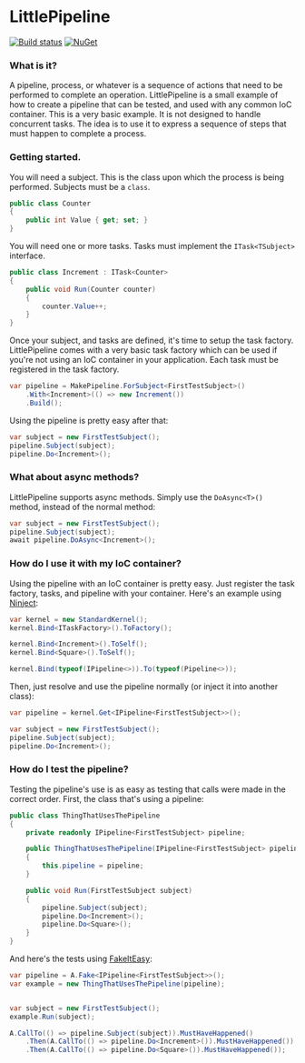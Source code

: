# LittlePipeline

[![Build status](https://ci.appveyor.com/api/projects/status/github/caloggins/littlepipeline?svg=true)](https://ci.appveyor.com/project/caloggins/littlepipeline/branch/master)
[![NuGet](http://img.shields.io/nuget/v/LittlePipeline.svg)](https://www.nuget.org/packages/LittlePipeline/)

### What is it?

A pipeline, process, or whatever is a sequence of actions that need to be performed to complete an operation. LittlePipeline is a small example of how to create a pipeline that can be tested, and used with any common IoC container. This is a very basic example. It is not designed to handle concurrent tasks. The idea is to use it to express a sequence of steps that must happen to complete a process.

### Getting started.

You will need a subject. This is the class upon which the process is being performed. Subjects must be a `class`.

```csharp
public class Counter
{
    public int Value { get; set; }
}
```

You will need one or more tasks. Tasks must implement the `ITask<TSubject>` interface.

```csharp
public class Increment : ITask<Counter>
{
    public void Run(Counter counter)
    {
        counter.Value++;
    }
}
```

Once your subject, and tasks are defined, it's time to setup the task factory. LittlePipeline comes with a very basic task factory which can be used if you're not using an IoC container in your application. Each task must be registered in the task factory.

```csharp
var pipeline = MakePipeline.ForSubject<FirstTestSubject>()
    .With<Increment>(() => new Increment())
    .Build();
```

Using the pipeline is pretty easy after that:

```csharp
var subject = new FirstTestSubject();
pipeline.Subject(subject);
pipeline.Do<Increment>();
```

### What about async methods?

LittlePipeline supports async methods. Simply use the `DoAsync<T>()` method, instead of the normal method:

```csharp
var subject = new FirstTestSubject();
pipeline.Subject(subject);
await pipeline.DoAsync<Increment>();
```

### How do I use it with my IoC container?

Using the pipeline with an IoC container is pretty easy. Just register the task factory, tasks, and pipeline with your container. Here's an example using [Ninject](http://www.ninject.org/):

```csharp
var kernel = new StandardKernel();
kernel.Bind<ITaskFactory>().ToFactory();

kernel.Bind<Increment>().ToSelf();
kernel.Bind<Square>().ToSelf();

kernel.Bind(typeof(IPipeline<>)).To(typeof(Pipeline<>));
```

Then, just resolve and use the pipeline normally (or inject it into another class):

```csharp
var pipeline = kernel.Get<IPipeline<FirstTestSubject>>();

var subject = new FirstTestSubject();
pipeline.Subject(subject);
pipeline.Do<Increment>();
```

### How do I test the pipeline?

Testing the pipeline's use is as easy as testing that calls were made in the correct order. First, the class that's using a pipeline:

```csharp
public class ThingThatUsesThePipeline
{
    private readonly IPipeline<FirstTestSubject> pipeline;

    public ThingThatUsesThePipeline(IPipeline<FirstTestSubject> pipeline)
    {
        this.pipeline = pipeline;
    }

    public void Run(FirstTestSubject subject)
    {
        pipeline.Subject(subject);
        pipeline.Do<Increment>();
        pipeline.Do<Square>();
    }
}
```

And here's the tests using [FakeItEasy](https://fakeiteasy.github.io/):

```csharp
var pipeline = A.Fake<IPipeline<FirstTestSubject>>();
var example = new ThingThatUsesThePipeline(pipeline);


var subject = new FirstTestSubject();
example.Run(subject);

A.CallTo(() => pipeline.Subject(subject)).MustHaveHappened()
    .Then(A.CallTo(() => pipeline.Do<Increment>()).MustHaveHappened())
    .Then(A.CallTo(() => pipeline.Do<Square>()).MustHaveHappened());
```
